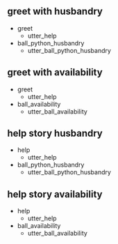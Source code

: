 ## greet with husbandry
* greet
  - utter_help
* ball_python_husbandry
  - utter_ball_python_husbandry

## greet with availability
* greet
  - utter_help
* ball_availability
  - utter_ball_availability

## help story husbandry
* help
  - utter_help
* ball_python_husbandry
  - utter_ball_python_husbandry

## help story availability
* help
  - utter_help
* ball_availability
  - utter_ball_availability